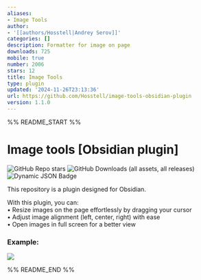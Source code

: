 ```yaml
---
aliases:
- Image Tools
author:
- '[[authors/Hosstell|Andrey Serov]]'
categories: []
description: Formatter for image on page
downloads: 725
mobile: true
number: 2006
stars: 12
title: Image Tools
type: plugin
updated: '2024-11-26T23:13:36'
url: https://github.com/Hosstell/image-tools-obsidian-plugin
version: 1.1.0
---
```


%% README_START %%

# Image tools [Obsidian plugin]

![GitHub Repo stars](https://img.shields.io/github/stars/Hosstell/image-tools-obsidian-plugin?style=for-the-badge&logo=github) ![GitHub Downloads (all assets, all releases)](https://img.shields.io/github/downloads/Hosstell/image-tools-obsidian-plugin/total?style=for-the-badge&logo=github)
  ![Dynamic JSON Badge](https://img.shields.io/badge/dynamic/json?url=https%3A%2F%2Fraw.githubusercontent.com%2Fobsidianmd%2Fobsidian-releases%2FHEAD%2Fcommunity-plugin-stats.json&query=%24.image-tools.downloads&style=for-the-badge&logo=obsidian&label=Downloads&color=red)






  
This repository is a plugin designed for Obsidian.

With this plugin, you can:  
• Resize images on the page effortlessly by dragging your cursor  
• Adjust image alignment (left, center, right) with ease  
• Open images in full screen for a better view  


### Example:
![](https://raw.githubusercontent.com/Hosstell/image-tools-obsidian-plugin/refs/heads/main/static/result.gif)


%% README_END %%